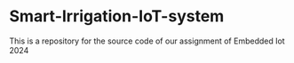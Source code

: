 # Smart-Irrigation-IoT-system
This is a repository for the source code of our assignment of Embedded Iot 2024
